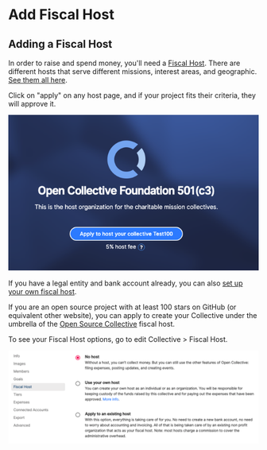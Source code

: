 # Add Fiscal Host

## Adding a Fiscal Host

In order to raise and spend money, you'll need a [Fiscal Host](https://github.com/opencollective/documentation/tree/7991781321e21c71705dddaf37775eeb78dbe972/hosts/README.md). There are different hosts that serve different missions, interest areas, and geographic. [See them all here](https://opencollective.com/hosts).

Click on "apply" on any host page, and if your project fits their criteria, they will approve it.

![](../.gitbook/assets/screen-shot-2019-05-05-at-3.03.34-pm.png)

If you have a legal entity and bank account already, you can also [set up your own fiscal host](https://github.com/opencollective/documentation/tree/7991781321e21c71705dddaf37775eeb78dbe972/hosts/become-host.md).

If you are an open source project with at least 100 stars on GitHub \(or equivalent other website\), you can apply to create your Collective under the umbrella of the [Open Source Collective](https://opencollective.com/opensource/apply) fiscal host.

To see your Fiscal Host options, go to edit Collective &gt; Fiscal Host.

![](../.gitbook/assets/screen-shot-2019-05-05-at-3.02.05-pm.png)

